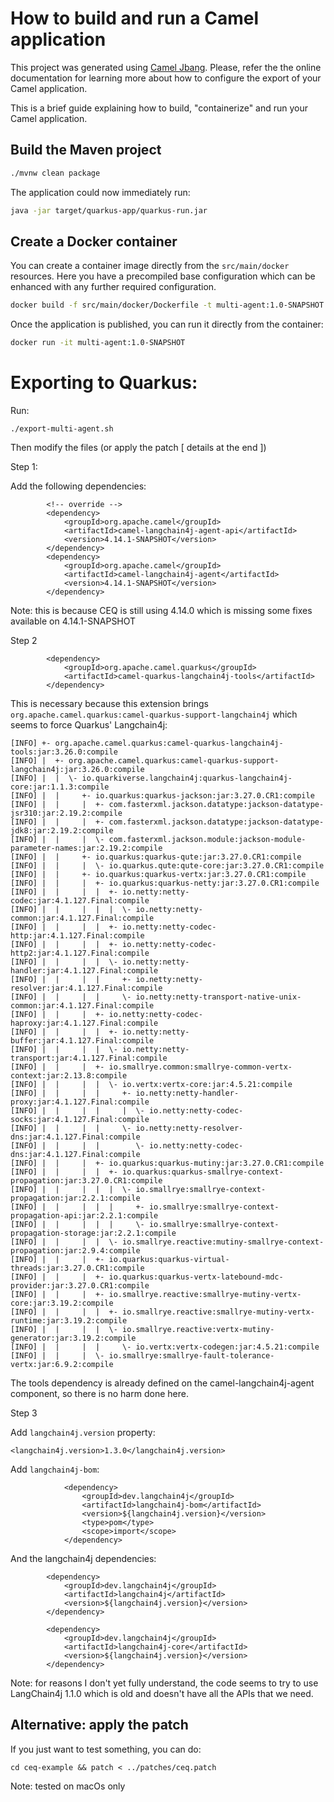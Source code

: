 # How to build and run a Camel application

This project was generated using [Camel Jbang](https://camel.apache.org/manual/camel-jbang.html). Please, refer the the online documentation for learning more about how to configure the export of your Camel application.

This is a brief guide explaining how to build, "containerize" and run your Camel application.

## Build the Maven project

```bash
./mvnw clean package
```

The application could now immediately run:

```bash
java -jar target/quarkus-app/quarkus-run.jar
```

## Create a Docker container

You can create a container image directly from the `src/main/docker` resources. Here you have a precompiled base configuration which can be enhanced with any further required configuration.

```bash
docker build -f src/main/docker/Dockerfile -t multi-agent:1.0-SNAPSHOT .
```

Once the application is published, you can run it directly from the container:

```bash
docker run -it multi-agent:1.0-SNAPSHOT
```


# Exporting to Quarkus:

Run:

```
./export-multi-agent.sh
```

Then modify the files (or apply the patch [ details at the end ])

Step 1:

Add the following dependencies:

```
        <!-- override -->
        <dependency>
            <groupId>org.apache.camel</groupId>
            <artifactId>camel-langchain4j-agent-api</artifactId>
            <version>4.14.1-SNAPSHOT</version>
        </dependency>
        <dependency>
            <groupId>org.apache.camel</groupId>
            <artifactId>camel-langchain4j-agent</artifactId>
            <version>4.14.1-SNAPSHOT</version>
        </dependency>
```

Note: this is because CEQ is still using 4.14.0 which is missing some fixes available on 4.14.1-SNAPSHOT

Step 2

```
        <dependency>
            <groupId>org.apache.camel.quarkus</groupId>
            <artifactId>camel-quarkus-langchain4j-tools</artifactId>
        </dependency>
```

This is necessary because this extension brings `org.apache.camel.quarkus:camel-quarkus-support-langchain4j` which seems to force Quarkus' Langchain4j:

```
[INFO] +- org.apache.camel.quarkus:camel-quarkus-langchain4j-tools:jar:3.26.0:compile
[INFO] |  +- org.apache.camel.quarkus:camel-quarkus-support-langchain4j:jar:3.26.0:compile
[INFO] |  |  \- io.quarkiverse.langchain4j:quarkus-langchain4j-core:jar:1.1.3:compile
[INFO] |  |     +- io.quarkus:quarkus-jackson:jar:3.27.0.CR1:compile
[INFO] |  |     |  +- com.fasterxml.jackson.datatype:jackson-datatype-jsr310:jar:2.19.2:compile
[INFO] |  |     |  +- com.fasterxml.jackson.datatype:jackson-datatype-jdk8:jar:2.19.2:compile
[INFO] |  |     |  \- com.fasterxml.jackson.module:jackson-module-parameter-names:jar:2.19.2:compile
[INFO] |  |     +- io.quarkus:quarkus-qute:jar:3.27.0.CR1:compile
[INFO] |  |     |  \- io.quarkus.qute:qute-core:jar:3.27.0.CR1:compile
[INFO] |  |     +- io.quarkus:quarkus-vertx:jar:3.27.0.CR1:compile
[INFO] |  |     |  +- io.quarkus:quarkus-netty:jar:3.27.0.CR1:compile
[INFO] |  |     |  |  +- io.netty:netty-codec:jar:4.1.127.Final:compile
[INFO] |  |     |  |  |  \- io.netty:netty-common:jar:4.1.127.Final:compile
[INFO] |  |     |  |  +- io.netty:netty-codec-http:jar:4.1.127.Final:compile
[INFO] |  |     |  |  +- io.netty:netty-codec-http2:jar:4.1.127.Final:compile
[INFO] |  |     |  |  \- io.netty:netty-handler:jar:4.1.127.Final:compile
[INFO] |  |     |  |     +- io.netty:netty-resolver:jar:4.1.127.Final:compile
[INFO] |  |     |  |     \- io.netty:netty-transport-native-unix-common:jar:4.1.127.Final:compile
[INFO] |  |     |  +- io.netty:netty-codec-haproxy:jar:4.1.127.Final:compile
[INFO] |  |     |  |  +- io.netty:netty-buffer:jar:4.1.127.Final:compile
[INFO] |  |     |  |  \- io.netty:netty-transport:jar:4.1.127.Final:compile
[INFO] |  |     |  +- io.smallrye.common:smallrye-common-vertx-context:jar:2.13.8:compile
[INFO] |  |     |  |  \- io.vertx:vertx-core:jar:4.5.21:compile
[INFO] |  |     |  |     +- io.netty:netty-handler-proxy:jar:4.1.127.Final:compile
[INFO] |  |     |  |     |  \- io.netty:netty-codec-socks:jar:4.1.127.Final:compile
[INFO] |  |     |  |     \- io.netty:netty-resolver-dns:jar:4.1.127.Final:compile
[INFO] |  |     |  |        \- io.netty:netty-codec-dns:jar:4.1.127.Final:compile
[INFO] |  |     |  +- io.quarkus:quarkus-mutiny:jar:3.27.0.CR1:compile
[INFO] |  |     |  |  +- io.quarkus:quarkus-smallrye-context-propagation:jar:3.27.0.CR1:compile
[INFO] |  |     |  |  |  \- io.smallrye:smallrye-context-propagation:jar:2.2.1:compile
[INFO] |  |     |  |  |     +- io.smallrye:smallrye-context-propagation-api:jar:2.2.1:compile
[INFO] |  |     |  |  |     \- io.smallrye:smallrye-context-propagation-storage:jar:2.2.1:compile
[INFO] |  |     |  |  \- io.smallrye.reactive:mutiny-smallrye-context-propagation:jar:2.9.4:compile
[INFO] |  |     |  +- io.quarkus:quarkus-virtual-threads:jar:3.27.0.CR1:compile
[INFO] |  |     |  +- io.quarkus:quarkus-vertx-latebound-mdc-provider:jar:3.27.0.CR1:compile
[INFO] |  |     |  +- io.smallrye.reactive:smallrye-mutiny-vertx-core:jar:3.19.2:compile
[INFO] |  |     |  |  +- io.smallrye.reactive:smallrye-mutiny-vertx-runtime:jar:3.19.2:compile
[INFO] |  |     |  |  \- io.smallrye.reactive:vertx-mutiny-generator:jar:3.19.2:compile
[INFO] |  |     |  |     \- io.vertx:vertx-codegen:jar:4.5.21:compile
[INFO] |  |     |  \- io.smallrye:smallrye-fault-tolerance-vertx:jar:6.9.2:compile
```

The tools dependency is already defined on the camel-langchain4j-agent component, so there is no harm done here.


Step 3

Add `langchain4j.version` property:

```
<langchain4j.version>1.3.0</langchain4j.version>
```

Add `langchain4j-bom`:


```
            <dependency>
                <groupId>dev.langchain4j</groupId>
                <artifactId>langchain4j-bom</artifactId>
                <version>${langchain4j.version}</version>
                <type>pom</type>
                <scope>import</scope>
            </dependency>
```

And the langchain4j dependencies:

```
        <dependency>
            <groupId>dev.langchain4j</groupId>
            <artifactId>langchain4j</artifactId>
            <version>${langchain4j.version}</version>
        </dependency>

        <dependency>
            <groupId>dev.langchain4j</groupId>
            <artifactId>langchain4j-core</artifactId>
            <version>${langchain4j.version}</version>
        </dependency>
```

Note: for reasons I don't yet fully understand, the code seems to try to use LangChain4j 1.1.0 which is old and doesn't have all the APIs that we need.



## Alternative: apply the patch

If you just want to test something, you can do:

`cd ceq-example && patch < ../patches/ceq.patch`

Note: tested on macOs only